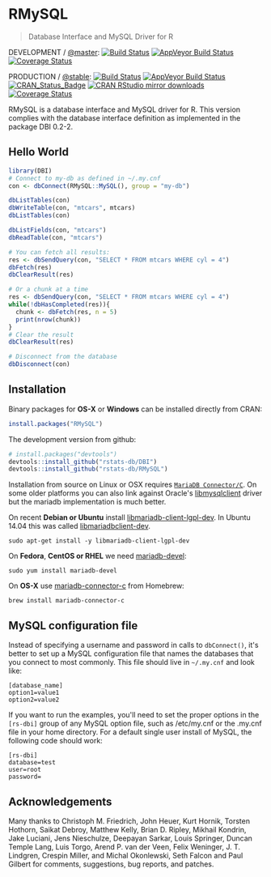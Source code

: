 RMySQL
======

> Database Interface and MySQL Driver for R

DEVELOPMENT / [@master](https://github.com/rstats-db/RMySQL/tree/master):
[![Build Status](https://travis-ci.org/rstats-db/RMySQL.svg?branch=master)](https://travis-ci.org/rstats-db/RMySQL)
[![AppVeyor Build Status](https://ci.appveyor.com/api/projects/status/github/rstats-db/RMySQL?branch=master&svg=true)](https://ci.appveyor.com/project/jeroen/RMySQL?branch=master)
[![Coverage Status](https://codecov.io/github/rstats-db/RMySQL/coverage.svg?branch=master)](https://codecov.io/github/rstats-db/RMySQL?branch=master)

PRODUCTION / [@stable](https://github.com/rstats-db/RMySQL/tree/stable):
[![Build Status](https://travis-ci.org/rstats-db/RMySQL.svg?branch=stable)](https://travis-ci.org/rstats-db/RMySQL/branches)
[![AppVeyor Build Status](https://ci.appveyor.com/api/projects/status/github/rstats-db/RMySQL?branch=stable&svg=true)](https://ci.appveyor.com/project/jeroen/RMySQL?branch=stable)
[![CRAN_Status_Badge](http://www.r-pkg.org/badges/version/RMySQL)](https://cran.r-project.org/package=RMySQL)
[![CRAN RStudio mirror downloads](http://cranlogs.r-pkg.org/badges/RMySQL)](https://cran.r-project.org/package=RMySQL)
[![Coverage Status](https://codecov.io/github/rstats-db/RMySQL/coverage.svg?branch=stable)](https://codecov.io/github/rstats-db/RMySQL?branch=stable)

RMySQL is a database interface and MySQL driver for R. This version complies with the database interface definition as implemented in the package DBI 0.2-2. 

## Hello World

```R
library(DBI)
# Connect to my-db as defined in ~/.my.cnf
con <- dbConnect(RMySQL::MySQL(), group = "my-db")

dbListTables(con)
dbWriteTable(con, "mtcars", mtcars)
dbListTables(con)

dbListFields(con, "mtcars")
dbReadTable(con, "mtcars")

# You can fetch all results:
res <- dbSendQuery(con, "SELECT * FROM mtcars WHERE cyl = 4")
dbFetch(res)
dbClearResult(res)

# Or a chunk at a time
res <- dbSendQuery(con, "SELECT * FROM mtcars WHERE cyl = 4")
while(!dbHasCompleted(res)){
  chunk <- dbFetch(res, n = 5)
  print(nrow(chunk))
}
# Clear the result
dbClearResult(res)

# Disconnect from the database
dbDisconnect(con)
```

## Installation

Binary packages for __OS-X__ or __Windows__ can be installed directly from CRAN:

```r
install.packages("RMySQL")
```

The development version from github:

```R
# install.packages("devtools")
devtools::install_github("rstats-db/DBI")
devtools::install_github("rstats-db/RMySQL")
```

Installation from source on Linux or OSX requires [`MariaDB Connector/C`](https://downloads.mariadb.org/connector-c/). On some older platforms you can also link against Oracle's [libmysqlclient](https://packages.debian.org/testing/libmysqlclient-dev) driver but the mariadb implementation is much better.

On recent __Debian or Ubuntu__ install [libmariadb-client-lgpl-dev](https://packages.debian.org/testing/libmariadb-client-lgpl-dev). In Ubuntu 14.04 this was called [libmariadbclient-dev](http://packages.ubuntu.com/trusty/libmariadbclient-dev).

```
sudo apt-get install -y libmariadb-client-lgpl-dev
```

On __Fedora__,  __CentOS or RHEL__ we need [mariadb-devel](https://apps.fedoraproject.org/packages/mariadb-devel):

```
sudo yum install mariadb-devel
````

On __OS-X__ use [mariadb-connector-c](https://github.com/Homebrew/homebrew-core/blob/master/Formula/mariadb-connector-c.rb) from Homebrew:

```
brew install mariadb-connector-c
```


## MySQL configuration file

Instead of specifying a username and password in calls to `dbConnect()`, it's better to set up a MySQL configuration file that names the databases that you connect to most commonly. This file should live in `~/.my.cnf` and look like:

```
[database_name]
option1=value1
option2=value2
```

If you want to run the examples, you'll need to set the proper options in the `[rs-dbi]` group of any MySQL option file, such as /etc/my.cnf or the .my.cnf file in your home directory. For a default single user install of MySQL, the following code should work:

```
[rs-dbi]
database=test
user=root
password=
```

## Acknowledgements

Many thanks to Christoph M. Friedrich, John Heuer, Kurt Hornik, Torsten Hothorn, Saikat Debroy, Matthew Kelly, Brian D. Ripley, Mikhail Kondrin, Jake Luciani, Jens Nieschulze, Deepayan Sarkar, Louis Springer, Duncan Temple Lang, Luis Torgo, Arend P. van der Veen, Felix Weninger, J. T. Lindgren, Crespin Miller, and Michal Okonlewski, Seth Falcon and Paul Gilbert for comments, suggestions, bug reports, and patches.

